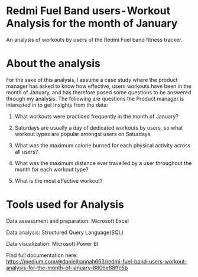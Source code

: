 # Redmi Fuel Band users - Workout Analysis for the month of January
An analysis of workouts by users of the Redmi Fuel band fitness tracker.

# About the analysis

For the sake of this analysis, I assume a case study where the product manager has asked to know how effective, users workouts have been in the month of January, and has therefore posed some questions to be answered through my analysis. The following are questions the Product manager is interested in to get insights from the data:

1. What workouts were practiced frequently in the month of January?

2. Saturdays are usually a day of dedicated workouts by users, so what workout types are popular amongst users on Saturdays.

3. What was the maximum calorie burned for each physical activity across all users?

4. What was the maximum distance ever travelled by a user throughout the month for each workout type?

5. What is the most effective workout?

# Tools used for Analysis
Data assessment and preparation: Microsoft Excel

Data analysis: Structured Query Language(SQL)

Data visualization: Microsoft Power BI

Find full documentation here: https://medium.com/@danielhannah663/redmi-fuel-band-users-workout-analysis-for-the-month-of-january-8806e88ffc5b
